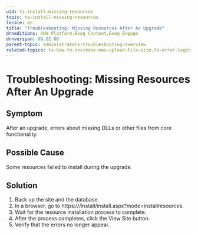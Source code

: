 ```yaml
---
uid: ts-install-missing-resources
topic: ts-install-missing-resources
locale: en
title: "Troubleshooting: Missing Resources After An Upgrade"
dnneditions: DNN Platform,Evoq Content,Evoq Engage
dnnversion: 09.02.00
parent-topic: administrators-troubleshooting-overview
related-topics: ts-how-to-increase-max-upload-file-size,ts-error-login-ip-filtering-is-currently-disabled,ts-error-another-user-has-taken-action-on-the-page,ts-error-unknown-server-tag-DNNComboBox,ts-error-could-not-load-awssdk,ts-error-sql-timeout,ts-error-argumentnullexception-after-move-upgrade,ts-mixed-content-ssl,ts-broken-profile-image,ts-page-remains-in-draft,ts-unable-to-remove-page-redirect-urls,ts-site-theme-not-loading,ts-incomplete-content-localization,ts-missing-persona-bar
---
```


# Troubleshooting: Missing Resources After An Upgrade

## Symptom

After an upgrade, errors about missing DLLs or other files from core functionality.

## Possible Cause

Some resources failed to install during the upgrade.

## Solution

1.  Back up the site and the database.
2.  In a browser, go to https://<yourdomain>/install/install.aspx?mode=installresources.
3.  Wait for the resource installation process to complete.
4.  After the process completes, click the View Site button.
5.  Verify that the errors no longer appear.
